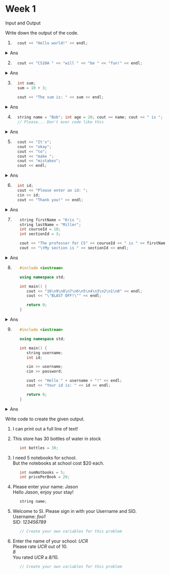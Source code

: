 # Week 1 #

Input and Output  

Write down the output of the code.  
1. ```c++
     cout << "Hello world!" << endl;
   ```
<details>
    <summary>Ans</summary>

Hello world!
</details>
  
2. ```c++
     cout << "CS10A " << "will " << "be " << "fun!" << endl;
   ```
<details>
    <summary>Ans</summary>

CS10A will be fun!
</details>
  
3. ```c++
     int sum;
     sum = 10 + 3;
  
     cout << "The sum is: " << sum << endl;
   ```
<details>
    <summary>Ans</summary>

The sum is: 13
</details>
  
4. ```c++
     string name = "Bob"; int age = 20; cout << name; cout << " is "; cout << age; cout << " years old"; cout << endl;
     // Please... Don't ever code like this
   ```
<details>
    <summary>Ans</summary>

Bob is 20 years old
</details>
  
5. ```c++
     cout << "It's";
     cout << "okay";
     cout << "to";
     cout << "make ";
     cout << "mistakes";
     cout << endl;
   ```
<details>
    <summary>Ans</summary>

It'sokaytomake mistakes
</details>

6. ```c++
     int id;
     cout << "Please enter an id: ";
     cin >> id;
     cout << "Thank you!" << endl;
   ```
<details>
    <summary>Ans</summary>

Please enter an id: *124123*
Thank you!
</details>

7. ```c++
      string firstName = "Kris ";
      string lastName = "Miller";
      int courseId = 10;
      int sectionId = 3;

      cout << "The professor for CS" << courseId << " is " << firstName + lastName << endl;
      cout << "\tMy section is " << sectionId << endl;
   ```
<details>
    <summary>Ans</summary>

The professor for CS 10 is Kris Miller
   My section is 3
</details>

8. ```c++
      #include <iostream>

      using namespace std;

      int main() {
         cout << "10\n9\n8\n7\n6\n5\n4\n3\n2\n1\n0" << endl;
         cout << "\"BLAST OFF!\"" << endl; 

         return 0;
      }
   ```
<details>
    <summary>Ans</summary>

10
9
8
7
6
5
4
3
2
1
0
"BLAST OFF!"
</details>

9. ```c++
      #include <iostream>

      using namespace std;

      int main() {
         string username;
         int id;

         cin >> username;
         cin >> password;

         cout << "Hello " + username + "!" << endl;
         cout << "Your id is: " << id << endl;

         return 0;
      }
   ```
<details>
    <summary>Ans</summary>

*Chicken*
*Ididntcrosstheroad*
Hello Chicken!
Your id is 9740917

**NOTE: id was never initialized or written into... it contains garbage value**
</details>

Write code to create the given output.
1. I can print out a full line of text!



2. This store has 30 bottles of water in stock
   ```c++
      int bottles = 30;
   ```
   
   
   
3. I need 5 notebooks for school.  
   But the notebooks at school cost $20 each.
   ```c++
      int numNotbooks = 5;
      int pricePerBook = 20;
   ```
   
   
   
4. Please enter your name: *Jason*  
   Hello *Jason*, enjoy your stay!
   ```c++
      string name;
   ```



5. Welcome to SI. Please sign in with your Username and SID.  
   Username: *foo1*  
   SID: *123456789*
   ```c++
      // Create your own variables for this problem
   ```



6. Enter the name of your school: *UCR*  
   Please rate *UCR* out of 10.  
   *8*  
   You rated *UCR* a *8*/10.
   ```c++
      // Create your own variables for this problem
   ```